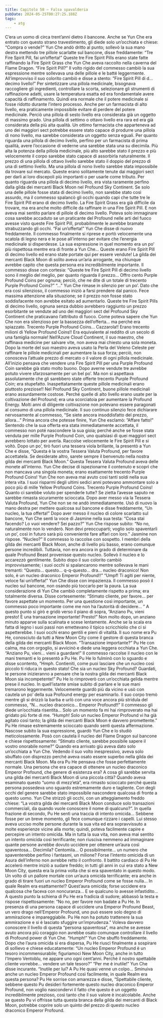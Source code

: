 ```yaml
---
title: Capitolo 58 – Falsa spavalderia
pubDate: 2024-05-25T00:27:25.188Z
tags:
    - atg
---
```



C’era un uomo di circa trent’anni dietro il bancone. Anche se Yun Che era entrato con questo strano travestimento, gli diede solo un’occhiata e chiese: “Compra o vende?”
Yun Che andò dritto al punto; sollevò la sua mano destra mettendo tre pillole scarlatte sul bancone, disse freddamente: “Tre Fire Spirit Pill, fai un’offerta!”
Queste tre Fire Spirit Pills erano state fatte raffinando la Fire Spirit Grass che Yun Che aveva raccolto nella caverna del Flame Dragon.
“Fire Spirit Pill?” Il volto rigido del commesso cambiò la sua espressione mentre sollevava una delle pillole e le batté leggermente. All’improvviso il suo colorito cambiò e disse a stento: ”Fire Spirit Pill di d…decimo livello!”
Per sintetizzare una pillola medicinale, bisognava raccogliere gli ingredienti, controllare la scorta, selezionare gli strumenti di raffinazione adatti, usare la temperatura esatta ed era fondamentale avere capacità di raffinamento. Quindi era normale che il potere medicinale si fosse ridotto durante l’intero processo. Anche per un farmacista di alto livello, era praticamente impossibile evitare di perdere del potere medicinale. Perciò una pillola di sesto livello era considerata già un oggetto di massimo grado. Una pillola di settimo o ottavo livello era rara ed era già considerata della più alta qualità. Un ottimo farmacista che apparteneva ad uno dei maggiori sect potrebbe essere stato capace di produrre una pillola di nono livello, ma sarebbe considerata un oggetto senza eguali. Per quanto riguarda una pillola di decimo livello, perfino per un farmacista di prima qualità, avere l’occasione di vederne una sarebbe stata una su diecimila.
Più alta la potenza della pillola medicinale, più alto sarebbe stato il prezzo e più velocemente il corpo sarebbe stato capace di assorbirla naturalmente. Il prezzo di una pillola di ottavo livello sarebbe stato il doppio del prezzo di una di settimo livello. Ma una pillola di nono livello sarebbe stata impossibile da trovare sul mercato. Queste erano solitamente tenute dai maggiori sect per darli ai loro discepoli più importanti o per usarle come tributo. Per quanto riguarda una pillola di decimo livello, era vista raramente perfino dalla gilda dei mercanti Black Moon nel Profound Sky Continent.
Se solo una delle pillole fosse stata di decimo livello, non sarebbe stato così assurdo, ma il commesso spalancò gli occhi quando capì che tutte tre le Fire Spirit Pill erano di decimo livello. La Fire Spirit Grass era già difficile da trovare, ma era anche molto difficile da raffinare in una Fire Spirit Pill. E non aveva mai sentito parlare di pillole di decimo livello. Poteva solo immaginare cosa sarebbe accaduto se un praticante del Profound nelle arti del fuoco avesse visto queste Fire Spirit Pill, probabilmente le avrebbe bramate strabuzzando gli occhi.
“Fai un’offerta!” Yun Che disse di nuovo freddamente.
Il commesso finalmente si riprese e portò velocemente una scatola di legno nera e le pose all’interno per evitare che l’energia medicinale si disperdesse. La sua espressione in quel momento era un po’ più rispettosa mentre era di fronte a Yun Che…
Queste erano Fire Spirit Pill di decimo livello ed erano state portate qui per essere vendute! La gilda dei mercanti Black Moon di solito aveva un’aria arrogante, ma chiunque avrebbe capito che questa persona era incredibilmente importante. Il commesso disse con cortesia: “Queste tre Fire Spirit Pill di decimo livello sono il meglio del meglio, per quanto riguarda il prezzo… Offro cento Purple Profound Coins per ognuna; perciò, che ne dite di un totale di trecento Purple Profound Coins?”
“…” Yun Che rimase in silenzio per un po’.
Dato che era così silenzioso, il commesso iniziò a farsi prendere dal panico. Fece massima attenzione alla situazione; se il prezzo non fosse stato soddisfacente non avrebbe esitato ad aumentarlo. Queste tre Fire Spirit Pills di decimo livello, ognuna senza dubbio avrebbero raggiunto un prezzo esorbitante se vendute ad uno dei maggiori sect del Profound Sky Continent che praticavano l’attributo di fuoco.
Come poteva sapere che Yun Che non era silenzioso per la bassezza dell’offerta… ma perché era spiazzato.
Trecento Purple Profound Coins… Cazzarola!! Erano trecento milioni di Yellow Profound Coins!! Era equivalente al reddito di un secolo di una famiglia normale!
Nell’Azure Cloud Continent, il suo maestro, che raffinava medicine per salvare vite, non aveva mai chiesto una sola moneta. Dopo la morte del suo maestro aveva usato la Perla del Veleno Celeste per raffinare le pillole medicinali per aumentare la sua forza; perciò, non conosceva l’attuale prezzo di mercato o il valore di ogni pillola medicinale.
All’inizio pensava che vendere una Fire Spirit Pill per una Purple Profound Coin sarebbe già stato molto buono. Dopo averne vendute tre avrebbe potuto vivere sfarzosamente per un bel po’. Ma non si aspettava assolutamente che gli sarebbero state offerte trecento Purple Profound Coin; era stupefatto.
Inaspettatamente queste pillole medicinali erano piuttosto preziose!!
Nel Profound Sky Continent, buone pillole medicinali erano assurdamente costose. Perché quelle di alto livello erano usate per la coltivazione del Profound; era una scorciatoia per aumentare la Profound Energy. Molti anni di diligente coltivazione non potevano essere paragonati al consumo di una pillola medicinale.
Il suo continuo silenzio fece dichiarare nervosamente al commesso, “Se siete ancora insoddisfatto del prezzo, allora…”
Prima ancora che potesse finire, Yun Che esclamò: ”Affare fatto!”
Sentendo che la sua offerta era stata immediatamente accettata, il commesso non poté nascondere la sua gioia; perché anche se fosse stata venduta per mille Purple Profound Coin, uno qualsiasi di quei maggiori sect avrebbero lottato per averla. Raccolse velocemente le Fire Spirit Pill e si voltò. Dopo un po’, tirò fuori una tessera viola brillante, la presentò a Yun Che e disse, “Questa è la vostra Tessera Valuta Profound, per favore accettatela. Se desiderate altro, sarete sempre il benvenuto nella nostra gilda dei mercanti Black Moon.”
Questa Tessera Valuta Profound aveva delle monete all’interno. Yun Che decise di ispezionarne il contenuto e scoprì che non mancava una singola moneta; erano esattamente trecento Purple Profound Coins!
Yun Che non aveva mai avuto così tanti soldi nella sua intera vita. I suoi risparmi degli ultimi sedici anni potevano ammontare solo a poco più di mille Yellow Profound Coins.
Trecento Purple Profound Coins! Quanto ci sarebbe voluto per spenderle tutte? Se zietta l’avesse saputo ne sarebbe rimasta sicuramente scioccata.
Dopo aver messo via la Tessera Valuta Profound, Yun Che non se ne andò immediatamente. Usò di nuovo la mano destra per mettere qualcosa sul bancone e disse freddamente, “Un nucleo, la tua offerta!”
Dopo aver messo il nucleo di colore scarlatto sul bancone, Yun Che sentì la voce di Jasmine nella sua testa: “Cosa stai facendo? Lo vuoi vendere? Sei pazzo?”
Yun Che rispose subito: “No no, naturalmente non lo venderò. Non devi preoccuparti; voglio solo spaventarli un po’, così in futuro sarà più conveniente fare affari con loro.”
Jasmine non rispose.
“Nucleo?” Il commesso lo raccolse con sospetto. I membri della gilda dei mercanti Black Moon, anche di livello più basso, erano comunque persone incredibili. Tuttavia, non era ancora in grado di determinare da quale Profound Beast provenisse questo nucleo.
Sollevò il nucleo e lo accarezzò gentilmente. Subito dopo il suo colorito cambiò improvvisamente; i suoi occhi si spalancarono mentre sollevava le mani tremanti: “Questo… questo… q-q-questo… dra… nucleo draconico! Non solo, è un nucleo draconico Emperor Profound!!”
“Umpf! Ti agiti per niente, veloce fai un’offerta!” Yun Che disse con impazienza.
Il commesso posò il nucleo sul bancone, non osando più toccarlo per la paura. La sua considerazione di Yun Che cambiò completamente rispetto a prima; era totalmente diversa. Disse cortesemente: “Stimato cliente, per favore… per favore aspettate un momento. Per una questione così importante, un commesso poco importante come me non ha l’autorità di decidere… ”
A questo punto si girò e gridò verso il piano di sopra, “Anziano Pu, vieni presto! È una transazione importante! Presto!”
Non molto dopo, un anziano minuto apparve sulla scalinata e scese lentamente. Anche se la scala era fatta di legno i suoi passi non emettevano il tipico scricchiolio che ci si aspetterebbe. I suoi occhi erano gentili e pieni di vitalità. Il suo nome era Pu He, conosciuto da tutti a New Moon City come il gestore di questa branca della gilda dei mercanti Black Moon.
“Transazione importante?” Pu He con calma, ma con orgoglio, si avvicinò e diede una leggera occhiata a Yun Che.
“Anziano Pu, vieni… vieni a guardare!” Il commesso raccolse il nucleo con le mani tremanti e lo presentò a Pu He.
Pu He lo fulminò con lo sguardo e disse scontento, “Hmph. Contieniti, come puoi lasciare che un nucleo così piccolo ti riduca in questo stato! Che sia un nucleo Sky Profound? Guardati, le persone inizieranno a pensare che la nostra gilda dei mercanti Black Moon sia incompetente!”
Pu He lo rimproverò con un’occhiata gelida mentre prese il nucleo. In quell’istante smise subito di parlare e le sue mani tremarono leggermente. Velocemente guardò più da vicino e usò con cautela un po’ della sua Profound energy per esaminarlo. Il suo corpo tremò mentre gli si drizzò la barba e urlò con una voce ancora più stridula del commesso, “N… nucleo draconico… Emperor Profound!!”
Il commesso gli diede un’occhiata risentita… Solo un momento fa mi hai rimproverato ma hai gridato più forte di me.
“Humph! Solo un nucleo Emperor Profound vi ha già agitato così tanto; la gilda dei mercanti Black Moon è davvero promettente.”
Pu He rimase estremamente scioccato quando sentì questa affermazione. Nascose subito la sua espressione, guardò Yun Che e lo studiò meticolosamente. Posò con cautela il nucleo del Flame Dragon sul bancone e chiese rispettosamente: “Stimato cliente, sarebbe possibile sapere il vostro onorabile nome?”
Quando era arrivato giù aveva dato solo un’occhiata a Yun Che. Vedendo il suo volto inespressivo, aveva solo sbuffato con disprezzo perché aveva osato essere superbo nella gilda dei mercanti Black Moon. Ma ora Pu He pensava che fosse perfettamente normale. Una persona che era capace di ottenere un nucleo draconico Emperor Profound, che genere di esistenza era? A cosa gli sarebbe servita una gilda dei mercanti Black Moon di una piccola città?
Quando aveva esaminato questo “uomo di mezz’età”, era rimasto scioccato perché questa persona possedeva uno sguardo estremamente duro e tagliente. Con degli occhi del genere sarebbe stato impossibile nascondere qualcosa di fronte a questo uomo.
Yun Che strizzò gli occhi, con un atteggiamento freddo chiese: “La vostra gilda dei mercanti Black Moon conduce solo transazioni commerciali, da quando vuole conoscere il nome di qualcuno?”.
In quella frazione di secondo, Pu He sentì una traccia di intento omicida… Sebbene fosse per un breve momento, gli fece comunque rizzare i capelli. Lui stesso aveva ucciso molte persone durante la sua vita ed era sopravvissuto a molte esperienze vicine alla morte; quindi, poteva facilmente capire e percepire un intento omicida. Ma in tutta la sua vita, non aveva mai sentito un intento omicida così terrificante; non riusciva nemmeno ad immaginare quante persone avrebbe dovuto uccidere per ottenere un’aura così spaventosa… Diecimila? Centomila… O possibilmente… un numero che spaventerebbe perfino i fantasmi, un milione?
Forse l’intento omicida di un Asura dell’inferno non avrebbe retto il confronto.
Il battito cardiaco di Pu He accelerò mentre iniziò a sudare freddo; in tutti gli anni in cui era stato a New Moon City, questa era la prima volta che si era spaventato in questo modo. Un volto di un pallore mortale con un’aura omicida terrificante; era anche in grado di tirare fuori un nucleo Emperor Profound come se fosse nulla… In quale Realm era esattamente!? Quest’aura omicida; forse uccidere era qualcosa che faceva con noncuranza… E se qualcuno lo avesse infastidito…
A questo punto la schiena di Pu He era fradicia di sudore; abbassò la testa e rispose rispettosamente: “No no, per favore non badate a Pu He. In presenza di una persona capace di uccidere una Emperor Profound Beast, un vero drago nell’Emperor Profound, uno può essere solo degno di ammirazione e impareggiabile. Pu He non ha potuto trattenere la sua ammirazione e si è lasciato sfuggire un’imprudenza.”
Voleva davvero conoscere il livello di questa “persona spaventosa”, ma anche se avesse avuto ancora più coraggio non avrebbe osato comunque controllare il livello di Profound power di Yun Che.
“Humph!” Yun Che sbuffò freddamente.
Dopo che l’aura omicida si era dispersa, Pu He riuscì finalmente a sospirare di sollievo e chiese educatamente: “Un nucleo Emperor Profound è un tesoro incommensurabile; figuriamoci New Moon City, anche in tutto l'Impero Ventoblu, ne appare uno ogni cent’anni. Perché il nostro spettabile cliente vorrebbe… vendere un tale tesoro?”
“Per me è inutile!” Yun Che disse incurante.
“Inutile per lui? A Pu He quasi venne un colpo… Sminuiva anche un nucleo Emperor Profound così facilmente, in quale Realm era questa persona?
Pu He sorrise con amarezza e disse, “Spettabile cliente, sebbene questo Pu desideri fortemente questo nucleo draconico Emperor Profound, non voglio nascondervi il fatto che questo è un oggetto incredibilmente prezioso, così tanto che il suo valore è incalcolabile. Anche se questo Pu vi offrisse tutta questa branca della gilda dei mercanti di Black Moon, potrebbe coprire solo un quinto del prezzo di questo nucleo draconico Emperor Profound.

